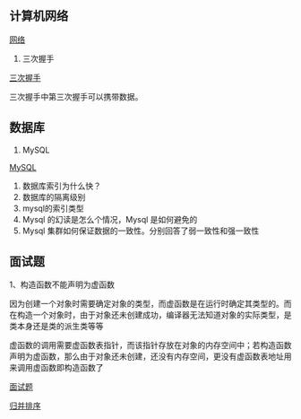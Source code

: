 ## 计算机网络

[网络](https://www.cxyxiaowu.com/13489.html)

1. 三次握手

[三次握手](https://www.cxyxiaowu.com/15668.html)

三次握手中第三次握手可以携带数据。


## 数据库
1. MySQL

[MySQL](https://www.cxyxiaowu.com/16302.html)

1. 数据库索引为什么快？
2. 数据库的隔离级别
3. mysql的索引类型
4. Mysql 的幻读是怎么个情况，Mysql 是如何避免的
5. Mysql 集群如何保证数据的一致性。分别回答了弱一致性和强一致性

## 面试题
1、构造函数不能声明为虚函数

因为创建一个对象时需要确定对象的类型，而虚函数是在运行时确定其类型的。而在构造一个对象时，由于对象还未创建成功，编译器无法知道对象的实际类型，是类本身还是类的派生类等等

虚函数的调用需要虚函数表指针，而该指针存放在对象的内存空间中；若构造函数声明为虚函数，那么由于对象还未创建，还没有内存空间，更没有虚函数表地址用来调用虚函数即构造函数了



[面试题](https://github.com/huihut/interview)

[归并排序](https://zhuanlan.zhihu.com/p/74820690)